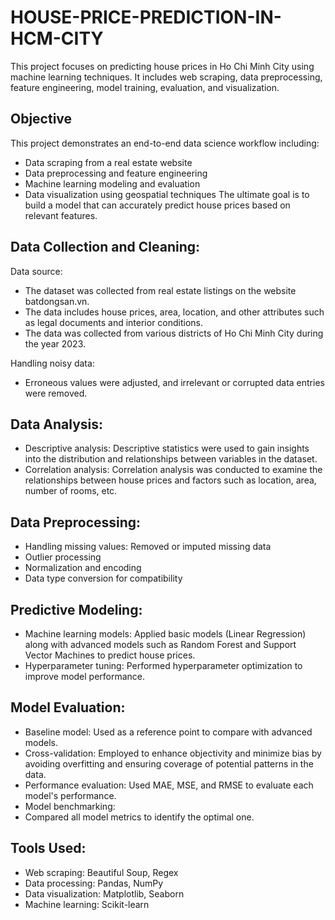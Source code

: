 # HOUSE-PRICE-PREDICTION-IN-HCM-CITY
This project focuses on predicting house prices in Ho Chi Minh City using machine learning techniques. It includes web scraping, data preprocessing, feature engineering, model training, evaluation, and visualization.

## Objective
This project demonstrates an end-to-end data science workflow including:
- Data scraping from a real estate website
- Data preprocessing and feature engineering
- Machine learning modeling and evaluation
- Data visualization using geospatial techniques
The ultimate goal is to build a model that can accurately predict house prices based on relevant features.

## Data Collection and Cleaning:
Data source:
- The dataset was collected from real estate listings on the website batdongsan.vn.
- The data includes house prices, area, location, and other attributes such as legal documents and interior conditions.
- The data was collected from various districts of Ho Chi Minh City during the year 2023.

Handling noisy data:
- Erroneous values were adjusted, and irrelevant or corrupted data entries were removed.

## Data Analysis:
- Descriptive analysis: Descriptive statistics were used to gain insights into the distribution and relationships between variables in the dataset.
- Correlation analysis: Correlation analysis was conducted to examine the relationships between house prices and factors such as location, area, number of rooms, etc.

## Data Preprocessing:
- Handling missing values: Removed or imputed missing data
- Outlier processing
- Normalization and encoding
- Data type conversion for compatibility

## Predictive Modeling:
- Machine learning models: Applied basic models (Linear Regression) along with advanced models such as Random Forest and Support Vector Machines to predict house prices.
- Hyperparameter tuning: Performed hyperparameter optimization to improve model performance.

## Model Evaluation:
- Baseline model: Used as a reference point to compare with advanced models.
- Cross-validation: Employed to enhance objectivity and minimize bias by avoiding overfitting and ensuring coverage of potential patterns in the data.
- Performance evaluation: Used MAE, MSE, and RMSE to evaluate each model's performance.
- Model benchmarking:
- Compared all model metrics to identify the optimal one.

## Tools Used:
- Web scraping: Beautiful Soup, Regex
- Data processing: Pandas, NumPy
- Data visualization: Matplotlib, Seaborn
- Machine learning: Scikit-learn

